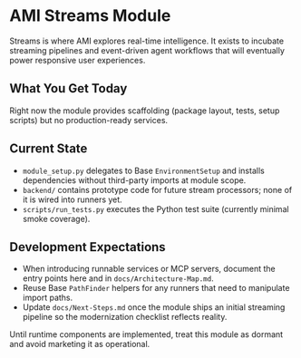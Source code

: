 # AMI Streams Module

Streams is where AMI explores real-time intelligence. It exists to incubate streaming pipelines and event-driven agent workflows that will eventually power responsive user experiences.

## What You Get Today

Right now the module provides scaffolding (package layout, tests, setup scripts) but no production-ready services.

## Current State

- `module_setup.py` delegates to Base `EnvironmentSetup` and installs dependencies without third-party imports at module scope.
- `backend/` contains prototype code for future stream processors; none of it is wired into runners yet.
- `scripts/run_tests.py` executes the Python test suite (currently minimal smoke coverage).

## Development Expectations

- When introducing runnable services or MCP servers, document the entry points here and in `docs/Architecture-Map.md`.
- Reuse Base `PathFinder` helpers for any runners that need to manipulate import paths.
- Update `docs/Next-Steps.md` once the module ships an initial streaming pipeline so the modernization checklist reflects reality.

Until runtime components are implemented, treat this module as dormant and avoid marketing it as operational.
